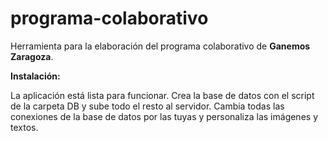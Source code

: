 programa-colaborativo
=====================

Herramienta para la elaboración del programa colaborativo de **Ganemos Zaragoza**.

**Instalación:**

La aplicación está lista para funcionar.
Crea la base de datos con el script de la carpeta DB y sube todo el resto al servidor. 
Cambia todas las conexiones de la base de datos por las tuyas y personaliza las imágenes y textos.
